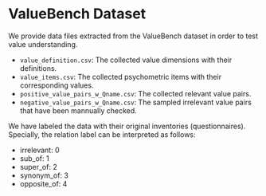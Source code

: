 # ValueBench Dataset

We provide data files extracted from the ValueBench dataset in order to test value understanding. 

- `value_definition.csv`: The collected value dimensions with their definitions.
- `value_items.csv`: The collected psychometric items with their corresponding values.
- `positive_value_pairs_w_Qname.csv`: The collected relevant value pairs.
- `negative_value_pairs_w_Qname.csv`: The sampled irrelevant value pairs that have been mannually checked.

We have labeled the data with their original inventories (questionnaires). Specially, the relation label can be interpreted as follows:
- irrelevant: 0
- sub_of: 1
- super_of: 2
- synonym_of: 3
- opposite_of: 4
  